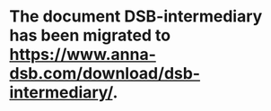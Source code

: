 # The document DSB-intermediary has been migrated to https://www.anna-dsb.com/download/dsb-intermediary/.
